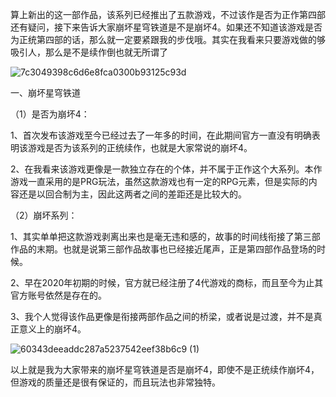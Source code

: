 算上新出的这一部作品，该系列已经推出了五款游戏，不过该作是否为正作第四部还有疑问，接下来告诉大家崩坏星穹铁道是不是崩坏4。如果还不知道该游戏是否为正统第四部的话，那么就一定要紧跟我的步伐哦。其实在我看来只要游戏做的够吸引人，那么是不是续作倒也就无所谓了 

![7c3049398c6d6e8fca0300b93125c93d](https://github.com/zhusheng541/iii/assets/152003689/5248e1e9-99a5-4079-857a-f12f7211fff7)



一、崩坏星穹铁道

（1）是否为崩坏4：

1、首次发布该游戏至今已经过去了一年多的时间，在此期间官方一直没有明确表明该游戏是否为该系列的正统续作，也就是大家常说的崩坏4。

2、在我看来该游戏更像是一款独立存在的个体，并不属于正作这个大系列。本作游戏一直采用的是PRG玩法，虽然这款游戏也有一定的RPG元素，但是实际的内容还是以回合制为主，因此这两者之间的差距还是比较大的。

（2）崩坏系列：

1、其实单单把这款游戏剥离出来也是毫无违和感的，故事的时间线衔接了第三部作品的末期。也就是说第三部作品故事也已经接近尾声，正是第四部作品登场的时候。

 2、早在2020年初期的时候，官方就已经注册了4代游戏的商标，而且至今为止其官方账号依然是存在的。

3、我个人觉得该作品更像是衔接两部作品之间的桥梁，或者说是过渡，并不是真正意义上的崩坏4。

![60343deeaddc287a5237542eef38b6c9 (1)](https://github.com/zhusheng541/iii/assets/152003689/cd83a136-87f3-451b-9946-3212be03683e)


以上就是我为大家带来的崩坏星穹铁道是否是崩坏4，即使不是正统续作崩坏4，但游戏的质量还是很有保证的，而且玩法也非常独特。
